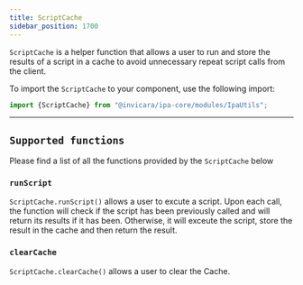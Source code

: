 ```yaml
---
title: ScriptCache
sidebar_position: 1700
---
```


`ScriptCache` is a helper function that allows a user to run and store the results of a script in a cache to avoid unnecessary repeat script calls from the client. 

To import the `ScriptCache` to your component, use the following import:

```jsx
import {ScriptCache} from "@invicara/ipa-core/modules/IpaUtils";
```

---

## `Supported functions`

Please find a list of all the functions provided by the `ScriptCache` below

### `runScript`
`ScriptCache.runScript()` allows a user to excute a script. Upon each call, the function will check if the script has been previously called and will return its results if it has been. Otherwise, it will exceute the script, store the result in the cache and then return the result.


### `clearCache`

`ScriptCache.clearCache()` allows a user to clear the Cache.